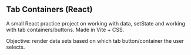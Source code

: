 ## Tab Containers (React)

A small React practice project on working with data, setState and working with tab containers/buttons. Made in Vite + CSS.

Objective: render data sets based on which tab button/container the user selects.
